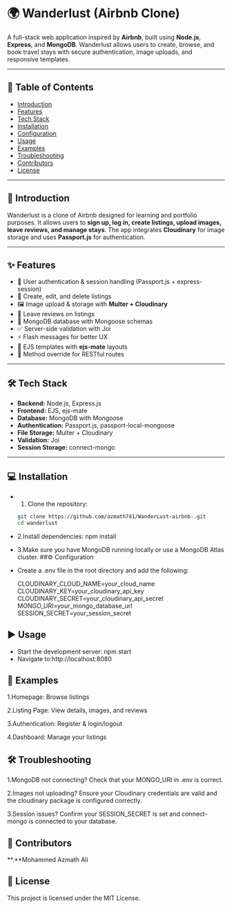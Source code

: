 # 🌍 Wanderlust (Airbnb Clone)

A full-stack web application inspired by **Airbnb**, built using **Node.js**, **Express**, and **MongoDB**. Wanderlust allows users to create, browse, and book travel stays with secure authentication, image uploads, and responsive templates.

---

## 📑 Table of Contents
- [Introduction](#-introduction)  
- [Features](#-features)  
- [Tech Stack](#-tech-stack)  
- [Installation](#-installation)  
- [Configuration](#-configuration)  
- [Usage](#-usage)  
- [Examples](#-examples)  
- [Troubleshooting](#-troubleshooting)  
- [Contributors](#-contributors)  
- [License](#-license)  

---

## 🚀 Introduction
Wanderlust is a clone of Airbnb designed for learning and portfolio purposes. It allows users to **sign up, log in, create listings, upload images, leave reviews, and manage stays**. The app integrates **Cloudinary** for image storage and uses **Passport.js** for authentication.  

---

## ✨ Features
- 🔐 User authentication & session handling (Passport.js + express-session)  
- 🏡 Create, edit, and delete listings  
- 🖼️ Image upload & storage with **Multer + Cloudinary**  
- 📝 Leave reviews on listings  
- 📂 MongoDB database with Mongoose schemas  
- ✅ Server-side validation with Joi  
- ⚡ Flash messages for better UX  
- 📄 EJS templates with **ejs-mate** layouts  
- 🔄 Method override for RESTful routes  

---

## 🛠️ Tech Stack
- **Backend:** Node.js, Express.js  
- **Frontend:** EJS, ejs-mate  
- **Database:** MongoDB with Mongoose  
- **Authentication:** Passport.js, passport-local-mongoose  
- **File Storage:** Multer + Cloudinary  
- **Validation:** Joi  
- **Session Storage:** connect-mongo  

---

## 💻 Installation

- 1. Clone the repository:  
   ```bash
   git clone https://github.com/azmath741/WanderLust-airbnb-.git
   cd wanderlust
- 2.Install dependencies:
  npm install
- 3.Make sure you have MongoDB running locally or use a MongoDB Atlas cluster.
##⚙️ Configuration
- Create a .env file in the root directory and add the following:

     CLOUDINARY_CLOUD_NAME=your_cloud_name
     CLOUDINARY_KEY=your_cloudinary_api_key
     CLOUDINARY_SECRET=your_cloudinary_api_secret
     MONGO_URI=your_mongo_database_url
     SESSION_SECRET=your_session_secret
## ▶️ Usage

- Start the development server:  npm start
- Navigate to:http://localhost:8080

## 📸 Examples
1.Homepage: Browse listings

2.Listing Page: View details, images, and reviews

3.Authentication: Register & login/logout

4.Dashboard: Manage your listings

## 🛠️ Troubleshooting

1.MongoDB not connecting?
Check that your MONGO_URI in .env is correct.

2.Images not uploading?
Ensure your Cloudinary credentials are valid and the cloudinary package is configured correctly.

3.Session issues?
Confirm your SESSION_SECRET is set and connect-mongo is connected to your database.

## 👥 Contributors
**.**Mohammed Azmath Ali

## 📜 License

This project is licensed under the MIT License.

